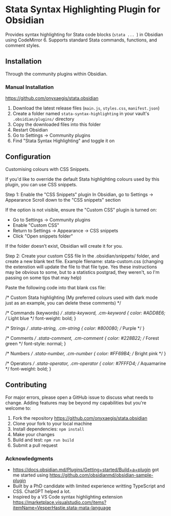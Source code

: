 # Stata Syntax Highlighting Plugin for Obsidian

Provides syntax highlighting for Stata code blocks (```stata ... ```) in Obsidian using CodeMirror 6. Supports standard Stata commands, functions, and comment styles.


## Installation
Through the community plugins within Obsidian.

### Manual Installation
https://github.com/onyxaegis/stata.obsidian
1. Download the latest release files (`main.js`, `styles.css`, `manifest.json`)
2. Create a folder named `stata-syntax-highlighting` in your vault's `.obsidian/plugins/` directory
3. Copy the downloaded files into this folder
4. Restart Obsidian
5. Go to Settings → Community plugins
6. Find "Stata Syntax Highlighting" and toggle it on

## Configuration

Customising colours with CSS Snippets.

If you'd like to override the default Stata highlighting colours used by this plugin, you can use CSS snippets.

Step 1: Enable the "CSS Snippets" plugin
In Obsidian, go to Settings → Appearance
Scroll down to the "CSS snippets" section

If the option is not visible, ensure the "Custom CSS" plugin is turned on:
- Go to Settings → Community plugins
- Enable "Custom CSS"
- Return to Settings → Appearance → CSS snippets
- Click "Open snippets folder"

If the folder doesn’t exist, Obsidian will create it for you.

Step 2: Create your custom CSS file
In the .obsidian/snippets/ folder, and create a new blank text file.
Example filename: stata-custom.css (changing the extenstion will update the file to that file type. Yes these instructions may be obvious to some, but to a statistics postgrad, they weren't, so I'm passing on some tips that may help)

Paste the following code into that blank css file:

/* Custom Stata highlighting (My preferred colours used with dark mode just as an example, you can delete these comments) */

/* Commands (keywords) */
.stata-keyword, .cm-keyword {
	color: #ADD8E6; /* Light blue */
	font-weight: bold;
}

/* Strings */
.stata-string, .cm-string {
	color: #800080; /* Purple */
}

/* Comments */
.stata-comment, .cm-comment {
	color: #228B22; /* Forest green */
	font-style: normal;
}

/* Numbers */
.stata-number, .cm-number {
	color: #FF69B4; /* Bright pink */
}

/* Operators */
.stata-operator, .cm-operator {
	color: #7FFFD4; /* Aquamarine */
	font-weight: bold;
}



## Contributing

For major errors, please open a GitHub issue to discuss what needs to change. Adding features may be beyond my capabilities but you're welcome to:

1. Fork the repository https://github.com/onyxaegis/stata.obsidian
2. Clone your fork to your local machine
3. Install dependencies: `npm install`
4. Make your changes
5. Build and test: `npm run build`
6. Submit a pull request


### Acknowledgments
- https://docs.obsidian.md/Plugins/Getting+started/Build+a+plugin got me started using https://github.com/obsidianmd/obsidian-sample-plugin
- Built by a PhD candidate with limited experience writting TypeScript and CSS. ChatGPT helped a lot. 
- Inspired by a VS Code syntax highlighting extension https://marketplace.visualstudio.com/items?itemName=VesperHastie.stata-mata-language
